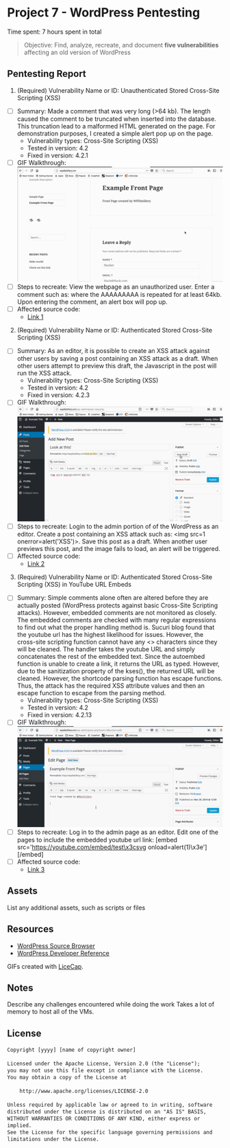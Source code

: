 # Project 7 - WordPress Pentesting

Time spent: 7 hours spent in total

> Objective: Find, analyze, recreate, and document **five vulnerabilities** affecting an old version of WordPress

## Pentesting Report

1. (Required) Vulnerability Name or ID: Unauthenticated Stored Cross-Site Scripting (XSS)
  - [ ] Summary: Made a comment that was very long (>64 kb). The length caused the comment to be truncated when inserted into the database. This truncation lead to a malformed HTML generated on the page. For demonstration purposes, I created a simple alert pop up on the page. 
    - Vulnerability types: Cross-Site Scripting (XSS)
    - Tested in version: 4.2
    - Fixed in version: 4.2.1
  - [ ] GIF Walkthrough: ![Alt Text](https://github.com/JoeyMaddox19/Codepath-Week-7/blob/master/Vuln_3.gif)
  - [ ] Steps to recreate: View the webpage as an unauthorized user. Enter a comment such as: <a title='x onmouseover=alert(unescape(/hello%20world/.source)) style=position:absolute;left:0;top:0;width:5000px;height:5000px  AAAAAAAAAAAA...[64 kb]..AAA'></a> where the AAAAAAAAA is repeated for at least 64kb. Upon entering the comment, an alert box will pop up. 
  - [ ] Affected source code:
    - [Link 1](https://core.trac.wordpress.org/browser/tags/version/src/source_file.php)

2. (Required) Vulnerability Name or ID: Authenticated Stored Cross-Site Scripting (XSS)
  - [ ] Summary: As an editor, it is possible to create an XSS attack against other users by saving a post containing an XSS attack as a draft. When other users attempt to preview this draft, the Javascript in the post will run the XSS attack.
    - Vulnerability types: Cross-Site Scripting (XSS)
    - Tested in version: 4.2
    - Fixed in version: 4.2.3
  - [ ] GIF Walkthrough: ![Alt Text](https://github.com/JoeyMaddox19/Codepath-Week-7/blob/master/Vuln_1.gif)
  - [ ] Steps to recreate: Login to the admin portion of of the WordPress as an editor. Create a post containing an XSS attack such as:  <img src=1 onerror=alert('XSS')>. Save this post as a draft. When another user previews this post, and the image fails to load, an alert will be triggered.  
  - [ ] Affected source code:
    - [Link 2](https://github.com/WordPress/WordPress/commit/7ab65139c6838910426567849c7abed723932b87)

3. (Required) Vulnerability Name or ID: Authenticated Stored Cross-Site Scripting (XSS) in YouTube URL Embeds
  - [ ] Summary: Simple comments alone often are altered before they are actually posted (WordPress protects against basic Cross-Site Scripting attacks). However, embedded comments are not monitored as closely. The embedded comments are checked with many regular expressions to find out what the proper handling method is. Sucuri blog found that the youtube url has the highest likelihood for issues. However, the cross-site scripting function cannot have any <> characters since they will be cleaned. The handler takes the youtube URL and simply concatenates the rest of the embedded text. Since the autoembed function is unable to create a link, it returns the URL as typed. However, due to the sanitization property of the kses(), the returned URL will be cleaned. However, the shortcode parsing function has escape functions. Thus, the attack has the required XSS attribute values and then an escape function to escape from the parsing method. 
    - Vulnerability types: Cross-Site Scripting (XSS)
    - Tested in version: 4.2
    - Fixed in version: 4.2.13
  - [ ] GIF Walkthrough: ![Alt Text](https://github.com/JoeyMaddox19/Codepath-Week-7/blob/master/Vuln_2.gif)
  - [ ] Steps to recreate: Log in to the admin page as an editor. Edit one of the pages to include the embedded youtube url link: [embed src='https://youtube.com/embed/test\x3csvg onload=alert(1)\x3e'][/embed]
  - [ ] Affected source code:
    - [Link 3](https://github.com/WordPress/WordPress/commit/419c8d97ce8df7d5004ee0b566bc5e095f0a6ca8)


## Assets

List any additional assets, such as scripts or files

## Resources

- [WordPress Source Browser](https://core.trac.wordpress.org/browser/)
- [WordPress Developer Reference](https://developer.wordpress.org/reference/)

GIFs created with [LiceCap](http://www.cockos.com/licecap/).

## Notes

Describe any challenges encountered while doing the work
Takes a lot of memory to host all of the VMs. 

## License

    Copyright [yyyy] [name of copyright owner]

    Licensed under the Apache License, Version 2.0 (the "License");
    you may not use this file except in compliance with the License.
    You may obtain a copy of the License at

        http://www.apache.org/licenses/LICENSE-2.0

    Unless required by applicable law or agreed to in writing, software
    distributed under the License is distributed on an "AS IS" BASIS,
    WITHOUT WARRANTIES OR CONDITIONS OF ANY KIND, either express or implied.
    See the License for the specific language governing permissions and
    limitations under the License.
